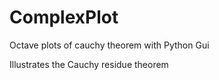 ComplexPlot
===========

Octave plots of cauchy theorem with Python Gui

Illustrates the Cauchy residue theorem
